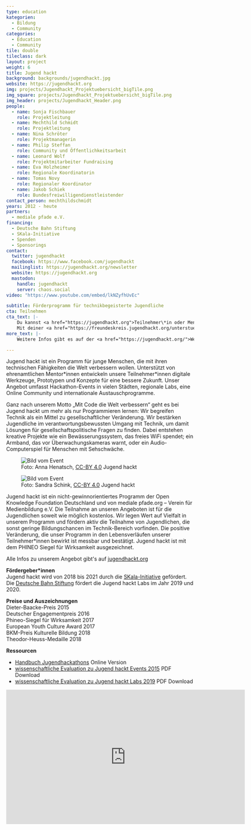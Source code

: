```yaml
---
type: education
kategorien:
  - Bildung
  - Community
categories:
  - Education
  - Community
tile: double
tileclass: dark
layout: project
weight: 6
title: Jugend hackt
background: backgrounds/jugendhackt.jpg
website: https://jugendhackt.org
img: projects/Jugendhackt_Projektuebersicht_bigTile.png
img_square: projects/Jugendhackt_Projektuebersicht_bigTile.png
img_header: projects/Jugendhackt_Header.png
people:
  - name: Sonja Fischbauer
    role: Projektleitung
  - name: Mechthild Schmidt
    role: Projektleitung
  - name: Nina Schröter
    role: Projektmanagerin    
  - name: Philip Steffan
    role: Community und Öffentlichkeitsarbeit
  - name: Leonard Wolf
    role: Projektmitarbeiter Fundraising   
  - name: Eva Holzheimer
    role: Regionale Koordinatorin
  - name: Tomas Novy
    role: Regionaler Koordinator
  - name: Jakob Schiek
    role: Bundesfreiwilligendienstleistender    
contact_person: mechthildschmidt
years: 2012 - heute
partners:
  - mediale pfade e.V.
financing:
  - Deutsche Bahn Stiftung
  - SKala-Initiative
  - Spenden
  - Sponsorings
contact:
  twitter: jugendhackt
  facebook: https://www.facebook.com/jugendhackt
  mailinglist: https://jugendhackt.org/newsletter
  website: https://jugendhackt.org
  mastodon:
    handle: jugendhackt
    server: chaos.social
video: "https://www.youtube.com/embed/lkNZyfhUvEc"

subtitle: Förderprogramm für technikbegeisterte Jugendliche
cta: Teilnehmen
cta_text: |-
    Du kannst <a href="https://jugendhackt.org">Teilnehmer\*in oder Mentor\*in</a> werden.<br><br>
    Mit deiner <a href="https://freundeskreis.jugendhackt.org/unterstuetzen">Spende oder Fördermitgliedschaft</a> unterstützt du die nächste Generation an verantwortungsbewussten, weltverbessernden Techniker\*innen. Für Sponsorings und Kooperationen freuen wir uns über eine <a href="mailto:sonja.fischbauer@okfn.de">Kontaktaufnahme</a>.
more_text: |-
    Weitere Infos gibt es auf der <a href="https://jugendhackt.org/">Website von Jugend hackt</a>.

---
```


Jugend hackt ist ein Programm für junge Menschen, die mit ihren technischen Fähigkeiten die Welt verbessern wollen. Unterstützt von ehrenamtlichen Mentor\*innen entwickeln unsere Teilnehmer\*innen digitale Werkzeuge, Prototypen und Konzepte für eine bessere Zukunft. Unser Angebot umfasst Hackathon-Events in vielen Städten, regionale Labs, eine Online Community und internationale Austauschprogramme.

Ganz nach unserem Motto „Mit Code die Welt verbessern“ geht es bei Jugend hackt um mehr als nur Programmieren lernen: Wir begreifen Technik als ein Mittel zu gesellschaftlicher Veränderung. Wir bestärken Jugendliche im verantwortungsbewussten Umgang mit Technik, um damit Lösungen für gesellschaftspolitische Fragen zu finden. Dabei entstehen kreative Projekte wie ein Bewässerungssystem, das freies WiFi spendet; ein Armband, das vor Überwachungskameras warnt, oder ein Audio-Computerspiel für Menschen mit Sehschwäche.

<div class="two-img offset-lg-2">
    <figure class="license">
        <img alt="Bild vom Event" src="/files/projects/jugendhackt_img_1.jpg">
        <figcaption>Foto: Anna Henatsch, <a href="https://creativecommons.org/licenses/by/4.0/">CC-BY 4.0</a> Jugend hackt</figcaption>
    </figure>
    <figure class="license">
    <img alt="Bild vom Event" src="/files/projects/jugendhackt_img_2.jpg">
        <figcaption>Foto: Sandra Schink, <a href="https://creativecommons.org/licenses/by/4.0/">CC-BY 4.0</a> Jugend hackt</figcaption>
    </figure>
</div>

Jugend hackt ist ein nicht-gewinnorientiertes Programm der Open Knowledge Foundation Deutschland und von mediale pfade.org – Verein für Medienbildung e.V. Die Teilnahme an unseren Angeboten ist für die Jugendlichen soweit wie möglich kostenlos. Wir legen Wert auf Vielfalt in unserem Programm und fördern aktiv die Teilnahme von Jugendlichen, die sonst geringe Bildungschancen im Technik-Bereich vorfinden. Die positive Veränderung, die unser Programm in den Lebensverläufen unserer Teilnehmer\*innen bewirkt ist messbar und bestätigt. Jugend hackt ist mit dem PHINEO Siegel für Wirksamkeit ausgezeichnet.

Alle Infos zu unserem Angebot gibt's auf [jugendhackt.org](https://jugendhackt.org) 

**Fördergeber\*innen**<br>
Jugend hackt wird von 2018 bis 2021 durch die [SKala-Initiative](http://www.skala-initiative.de/initiative/) gefördert. 
Die [Deutsche Bahn Stiftung](https://www.deutschebahnstiftung.de/) fördert die Jugend hackt Labs im Jahr 2019 und 2020. 

**Preise und Auszeichnungen** <br>
Dieter-Baacke-Preis 2015<br>
Deutscher Engagementpreis 2016<br>
Phineo-Siegel für Wirksamkeit 2017<br>
European Youth Culture Award 2017<br>
BKM-Preis Kulturelle Bildung 2018<br>
Theodor-Heuss-Medaille 2018

**Ressourcen**<br>
+ [Handbuch Jugendhackathons](http://www.handbuch.jugendhackt.de/) Online Version<br>
+ [wissenschaftliche Evaluation zu Jugend hackt Events 2015](https://jugendhackt.org/files/2015/03/Jugend-hackt-Kurzversion.pdf) PDF Download<br>
+ [wissenschaftliche Evaluation zu Jugend hackt Labs 2019](https://jugendhackt.org/wp-content/uploads/2020/02/Jugend-hackt-Labs-Abschlussbericht-2020.pdf) PDF Download


<iframe width="640" height="360" src="https://www.youtube.com/embed/ZmD1_1EuhQ8" frameborder="0" allow="accelerometer; autoplay; encrypted-media; gyroscope; picture-in-picture" allowfullscreen></iframe>
